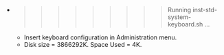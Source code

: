 * >>>>>>>>> Running inst-std-system-keyboard.sh ...
  * Insert keyboard configuration in Administration menu.
  * Disk size = 3866292K. Space Used = 4K.
